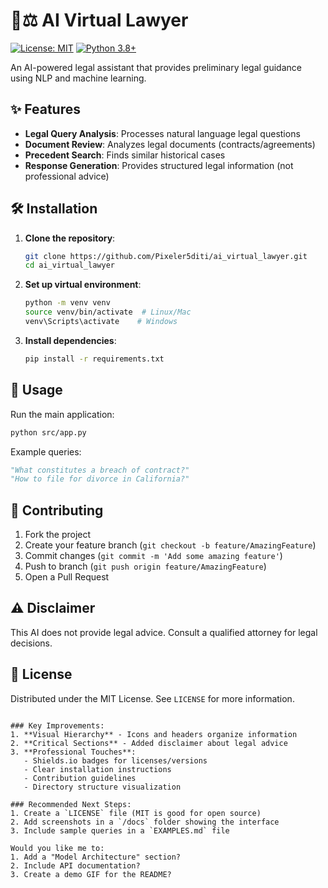 
# 🧠⚖️ AI Virtual Lawyer

[![License: MIT](https://img.shields.io/badge/License-MIT-yellow.svg)](https://opensource.org/licenses/MIT)
[![Python 3.8+](https://img.shields.io/badge/Python-3.8+-blue.svg)](https://www.python.org/)

An AI-powered legal assistant that provides preliminary legal guidance using NLP and machine learning.

## ✨ Features

- **Legal Query Analysis**: Processes natural language legal questions
- **Document Review**: Analyzes legal documents (contracts/agreements)
- **Precedent Search**: Finds similar historical cases
- **Response Generation**: Provides structured legal information (not professional advice)

## 🛠️ Installation

1. **Clone the repository**:
   ```bash
   git clone https://github.com/Pixeler5diti/ai_virtual_lawyer.git
   cd ai_virtual_lawyer
   ```

2. **Set up virtual environment**:
   ```bash
   python -m venv venv
   source venv/bin/activate  # Linux/Mac
   venv\Scripts\activate    # Windows
   ```

3. **Install dependencies**:
   ```bash
   pip install -r requirements.txt
   ```

## 🚀 Usage

Run the main application:
```bash
python src/app.py
```

Example queries:
```python
"What constitutes a breach of contract?"
"How to file for divorce in California?"
```


## 🤝 Contributing
1. Fork the project
2. Create your feature branch (`git checkout -b feature/AmazingFeature`)
3. Commit changes (`git commit -m 'Add some amazing feature'`)
4. Push to branch (`git push origin feature/AmazingFeature`)
5. Open a Pull Request

## ⚠️ Disclaimer
This AI does not provide legal advice. Consult a qualified attorney for legal decisions.

## 📜 License
Distributed under the MIT License. See `LICENSE` for more information.
```

### Key Improvements:
1. **Visual Hierarchy** - Icons and headers organize information
2. **Critical Sections** - Added disclaimer about legal advice
3. **Professional Touches**:
   - Shields.io badges for licenses/versions
   - Clear installation instructions
   - Contribution guidelines
   - Directory structure visualization

### Recommended Next Steps:
1. Create a `LICENSE` file (MIT is good for open source)
2. Add screenshots in a `/docs` folder showing the interface
3. Include sample queries in a `EXAMPLES.md` file

Would you like me to:
1. Add a "Model Architecture" section?
2. Include API documentation?
3. Create a demo GIF for the README?
